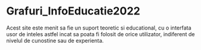 # Grafuri_InfoEducatie2022
Acest site este menit sa fie un suport teoretic si educational, cu o  interfata usor de inteles astfel incat sa poata fi folosit de orice utilizator, indiferent  de nivelul de cunostine sau de experienta.
